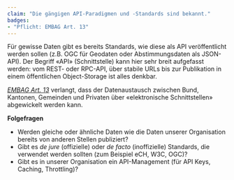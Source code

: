 ```yaml
---
claim: "Die gängigen API-Paradigmen und -Standards sind bekannt."
badges:
- "Pflicht: EMBAG Art. 13"
---
```


Für gewisse Daten gibt es bereits Standards, wie diese als API veröffentlicht werden sollen (z.B. OGC für Geodaten oder Abstimmungsdaten als JSON-API).
Der Begriff «API» (Schnittstelle) kann hier sehr breit aufgefasst werden: vom REST- oder RPC-API, über stabile URLs bis zur Publikation in einem öffentlichen Object-Storage ist alles denkbar.

_[EMBAG Art. 13](https://www.fedlex.admin.ch/eli/fga/2023/787/de#art_13)_ verlangt, dass der Datenaustausch zwischen Bund, Kantonen, Gemeinden und Privaten über «elektronische Schnittstellen» abgewickelt werden kann.

**Folgefragen**

* Werden gleiche oder ähnliche Daten wie die Daten unserer Organisation bereits von anderen Stellen publiziert?
* Gibt es *de jure* (offizielle) oder *de facto* (inoffizielle) Standards, die verwendet werden sollten (zum Beispiel eCH, W3C, OGC)?
* Gibt es in unserer Organisation ein API-Management (für API Keys, Caching, Throttling)?

